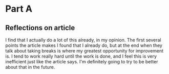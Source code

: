 # Part A
## Reflections on article
  I find that I actually do a lot of this already, in my opinion. The first several points the article makes I found that I already do, but at the end when they talk about taking breaks is where my greatest opportunity for improvement is. I tend to work really hard until the work is done, and I feel this is very inefficient just like the article says. I'm definitely going to try to be better about that in the future.
